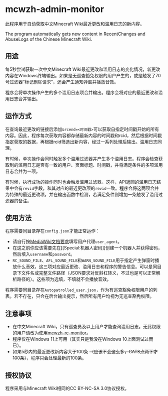 # mcwzh-admin-monitor
此程序用于自动获取中文Minecraft Wiki最近更改和滥用日志的新内容。

The program automatically gets new content in RecentChanges and AbuseLogs of the Chinese Minecraft Wiki.

## 用途
每5秒尝试获取一次中文Minecraft Wiki最近更改和滥用日志的变化情况，新更改内容在Windows终端输出。如果是无巡查豁免权限的用户产生的，或是触发了70号过滤器“标记删除请求”，还会产生通知弹窗并播放音效。

程序会将单次操作产生的多个滥用日志项合并输出。程序会将对应的最近更改和滥用日志合并输出。

## 运作方式
在查询最近更改的链接后添加`&rcend=<时间戳>`可以获取自指定时间戳开始的所有内容。因此，程序每次获取内容都存储最新内容的时间戳和rcid，然后根据时间戳指定获取的数据，再根据rcid筛选出新内容，经过一系列处理后输出。滥用日志同理。

有时候，单次操作会同时触发多个滥用过滤器并产生多个滥用日志。程序会检查获取到的滥用日志是否有一致的用户、页面标题、时间戳，并将满足条件的多项滥用日志合并为一项。

有时候，执行成功的操作同时也会触发滥用过滤器。这样，API返回的滥用日志结果中会有`revid`字段，和其对应的最近更改项的`revid`一致。程序会将这两项合并为特殊的最近更改项，并在输出函数中检测，若满足条件则增加一条触发了滥用过滤器的备注。

## 使用方法
程序需要同目录存在`config.json`才能正常运作：
* 请自行按[MediaWiki文档要求](https://www.mediawiki.org/wiki/API:Etiquette#The_User-Agent_header)填写用户代理`user_agent`。
* 在这之前你应该需要先在[[Special:机器人密码]]创建一个机器人并获得密码，然后填入`username`和`password`。
* `RC_SOUND_FILE`、`AFL_SOUND_FILE`和`WARN_SOUND_FILE`用于指定产生弹窗时播放什么音效，这三项对应最近更改、滥用日志和程序的警告信息。可以是同目录下文件名或完整文件路径（JSON要求对反斜杠转义，不过也是可以正常解析路径的）。这些项为选填，不填就不会播放音效。

程序需要同目录存在`Autopatrolled_user.json`，作为有巡查豁免权限用户的列表。若不存在，只会在后台输出提示，然后所有用户均视为无巡查豁免权限。

## 注意事项
* 在中文Minecraft Wiki，只有巡查员及以上用户才能查询滥用日志。无此权限的用户请改为使用[mcwzh-rc-monitor](https://github.com/AblazeVase69188/mcwzh-rc-monitor)。
* 程序仅在Windows 11上可用（其实只是我没在Windows 10上面测试过而已）。
* 如果5秒内的最近更改新内容大于100条 ~~（应该不会这么多，CATS点两下才100条）~~，程序只会处理最新的100条。

## 授权协议
程序采用与Minecraft Wiki相同的CC BY-NC-SA 3.0协议授权。
